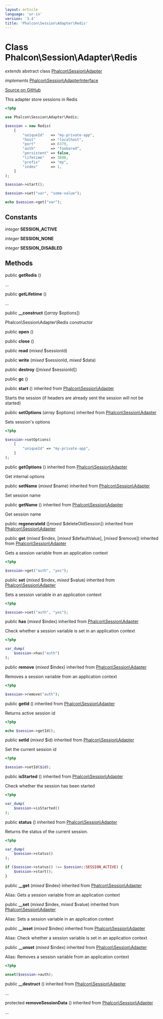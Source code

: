 ```yaml
---
layout: article
language: 'ur-in'
version: '3.4'
title: 'Phalcon\Session\Adapter\Redis'
---
```


# Class **Phalcon\Session\Adapter\Redis**

*extends* abstract class [Phalcon\Session\Adapter](/3.4/en/api/Phalcon_Session_Adapter)

*implements* [Phalcon\Session\AdapterInterface](/3.4/en/api/Phalcon_Session_AdapterInterface)

<a href="https://github.com/phalcon/cphalcon/tree/v3.4.0/phalcon/session/adapter/redis.zep" class="btn btn-default btn-sm">Source on GitHub</a>

This adapter store sessions in Redis

```php
<?php

use Phalcon\Session\Adapter\Redis;

$session = new Redis(
    [
        "uniqueId"   => "my-private-app",
        "host"       => "localhost",
        "port"       => 6379,
        "auth"       => "foobared",
        "persistent" => false,
        "lifetime"   => 3600,
        "prefix"     => "my",
        "index"      => 1,
    ]
);

$session->start();

$session->set("var", "some-value");

echo $session->get("var");

```

## Constants

*integer* **SESSION_ACTIVE**

*integer* **SESSION_NONE**

*integer* **SESSION_DISABLED**

## Methods

public **getRedis** ()

...

public **getLifetime** ()

...

public **__construct** ([*array* $options])

Phalcon\Session\Adapter\Redis constructor

public **open** ()

public **close** ()

public **read** (*mixed* $sessionId)

public **write** (*mixed* $sessionId, *mixed* $data)

public **destroy** ([*mixed* $sessionId])

public **gc** ()

public **start** () inherited from [Phalcon\Session\Adapter](/3.4/en/api/Phalcon_Session_Adapter)

Starts the session (if headers are already sent the session will not be started)

public **setOptions** (*array* $options) inherited from [Phalcon\Session\Adapter](/3.4/en/api/Phalcon_Session_Adapter)

Sets session's options

```php
<?php

$session->setOptions(
    [
        "uniqueId" => "my-private-app",
    ]
);

```

public **getOptions** () inherited from [Phalcon\Session\Adapter](/3.4/en/api/Phalcon_Session_Adapter)

Get internal options

public **setName** (*mixed* $name) inherited from [Phalcon\Session\Adapter](/3.4/en/api/Phalcon_Session_Adapter)

Set session name

public **getName** () inherited from [Phalcon\Session\Adapter](/3.4/en/api/Phalcon_Session_Adapter)

Get session name

public **regenerateId** ([*mixed* $deleteOldSession]) inherited from [Phalcon\Session\Adapter](/3.4/en/api/Phalcon_Session_Adapter)

public **get** (*mixed* $index, [*mixed* $defaultValue], [*mixed* $remove]) inherited from [Phalcon\Session\Adapter](/3.4/en/api/Phalcon_Session_Adapter)

Gets a session variable from an application context

```php
<?php

$session->get("auth", "yes");

```

public **set** (*mixed* $index, *mixed* $value) inherited from [Phalcon\Session\Adapter](/3.4/en/api/Phalcon_Session_Adapter)

Sets a session variable in an application context

```php
<?php

$session->set("auth", "yes");

```

public **has** (*mixed* $index) inherited from [Phalcon\Session\Adapter](/3.4/en/api/Phalcon_Session_Adapter)

Check whether a session variable is set in an application context

```php
<?php

var_dump(
    $session->has("auth")
);

```

public **remove** (*mixed* $index) inherited from [Phalcon\Session\Adapter](/3.4/en/api/Phalcon_Session_Adapter)

Removes a session variable from an application context

```php
<?php

$session->remove("auth");

```

public **getId** () inherited from [Phalcon\Session\Adapter](/3.4/en/api/Phalcon_Session_Adapter)

Returns active session id

```php
<?php

echo $session->getId();

```

public **setId** (*mixed* $id) inherited from [Phalcon\Session\Adapter](/3.4/en/api/Phalcon_Session_Adapter)

Set the current session id

```php
<?php

$session->setId($id);

```

public **isStarted** () inherited from [Phalcon\Session\Adapter](/3.4/en/api/Phalcon_Session_Adapter)

Check whether the session has been started

```php
<?php

var_dump(
    $session->isStarted()
);

```

public **status** () inherited from [Phalcon\Session\Adapter](/3.4/en/api/Phalcon_Session_Adapter)

Returns the status of the current session.

```php
<?php

var_dump(
    $session->status()
);

if ($session->status() !== $session::SESSION_ACTIVE) {
    $session->start();
}

```

public **__get** (*mixed* $index) inherited from [Phalcon\Session\Adapter](/3.4/en/api/Phalcon_Session_Adapter)

Alias: Gets a session variable from an application context

public **__set** (*mixed* $index, *mixed* $value) inherited from [Phalcon\Session\Adapter](/3.4/en/api/Phalcon_Session_Adapter)

Alias: Sets a session variable in an application context

public **__isset** (*mixed* $index) inherited from [Phalcon\Session\Adapter](/3.4/en/api/Phalcon_Session_Adapter)

Alias: Check whether a session variable is set in an application context

public **__unset** (*mixed* $index) inherited from [Phalcon\Session\Adapter](/3.4/en/api/Phalcon_Session_Adapter)

Alias: Removes a session variable from an application context

```php
<?php

unset($session->auth);

```

public **__destruct** () inherited from [Phalcon\Session\Adapter](/3.4/en/api/Phalcon_Session_Adapter)

...

protected **removeSessionData** () inherited from [Phalcon\Session\Adapter](/3.4/en/api/Phalcon_Session_Adapter)

...